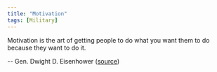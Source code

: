 ```yaml
---
title: "Motivation"
tags: [Military]
---
```


Motivation is the art of getting people to do what you want them to do because
they want to do it.

-- Gen. Dwight D. Eisenhower ([source][source])

[source]: https://www.facebook.com/USarmy/photos/a.81109118557.82903.44053938557/10152828291803558/
